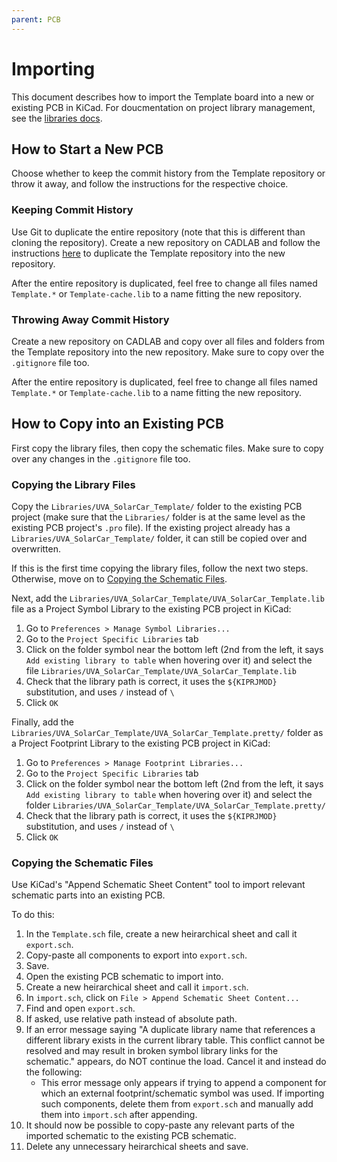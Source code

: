 ```yaml
---
parent: PCB
---
```


# Importing

This document describes how to import the Template board into a new or existing PCB in KiCad. For doucmentation on project library management, see the [libraries docs](libraries.md).

## How to Start a New PCB

Choose whether to keep the commit history from the Template repository or throw it away, and follow the instructions for the respective choice.

### Keeping Commit History

Use Git to duplicate the entire repository (note that this is different than cloning the repository). Create a new repository on CADLAB and follow the instructions [here](https://docs.github.com/en/github/creating-cloning-and-archiving-repositories/duplicating-a-repository#mirroring-a-repository) to duplicate the Template repository into the new repository.

After the entire repository is duplicated, feel free to change all files named `Template.*` or `Template-cache.lib` to a name fitting the new repository.

### Throwing Away Commit History

Create a new repository on CADLAB and copy over all files and folders from the Template repository into the new repository. Make sure to copy over the `.gitignore` file too.

After the entire repository is duplicated, feel free to change all files named `Template.*` or `Template-cache.lib` to a name fitting the new repository.

## How to Copy into an Existing PCB

First copy the library files, then copy the schematic files. Make sure to copy over any changes in the `.gitignore` file too.

### Copying the Library Files

Copy the `Libraries/UVA_SolarCar_Template/` folder to the existing PCB project (make sure that the `Libraries/` folder is at the same level as the existing PCB project's `.pro` file). If the existing project already has a `Libraries/UVA_SolarCar_Template/` folder, it can still be copied over and overwritten.

If this is the first time copying the library files, follow the next two steps. Otherwise, move on to [Copying the Schematic Files](#copying-the-schematic-files).

Next, add the `Libraries/UVA_SolarCar_Template/UVA_SolarCar_Template.lib` file as a Project Symbol Library to the existing PCB project in KiCad:

1. Go to `Preferences > Manage Symbol Libraries...`
1. Go to the `Project Specific Libraries` tab
1. Click on the folder symbol near the bottom left (2nd from the left, it says `Add existing library to table` when hovering over it) and select the file `Libraries/UVA_SolarCar_Template/UVA_SolarCar_Template.lib`
1. Check that the library path is correct, it uses the `${KIPRJMOD}` substitution, and uses `/` instead of `\`
1. Click `OK`

Finally, add the `Libraries/UVA_SolarCar_Template/UVA_SolarCar_Template.pretty/` folder as a Project Footprint Library to the existing PCB project in KiCad:

1. Go to `Preferences > Manage Footprint Libraries...`
1. Go to the `Project Specific Libraries` tab
1. Click on the folder symbol near the bottom left (2nd from the left, it says `Add existing library to table` when hovering over it) and select the folder `Libraries/UVA_SolarCar_Template/UVA_SolarCar_Template.pretty/`
1. Check that the library path is correct, it uses the `${KIPRJMOD}` substitution, and uses `/` instead of `\`
1. Click `OK`

### Copying the Schematic Files

Use KiCad's "Append Schematic Sheet Content" tool to import relevant schematic parts into an existing PCB.

To do this:

1. In the `Template.sch` file, create a new heirarchical sheet and call it `export.sch`.
2. Copy-paste all components to export into `export.sch`.
3. Save.
4. Open the existing PCB schematic to import into.
5. Create a new heirarchical sheet and call it `import.sch`.
6. In `import.sch`, click on `File > Append Schematic Sheet Content...`
7. Find and open `export.sch`.
8. If asked, use relative path instead of absolute path.
9. If an error message saying "A duplicate library name that references a different library exists in the current library table. This conflict cannot be resolved and may result in broken symbol library links for the schematic." appears, do NOT continue the load. Cancel it and instead do the following:
    - This error message only appears if trying to append a component for which an external footprint/schematic symbol was used. If importing such components, delete them from `export.sch` and manually add them into `import.sch` after appending.
10. It should now be possible to copy-paste any relevant parts of the imported schematic to the existing PCB schematic.
11. Delete any unnecessary heirarchical sheets and save.

